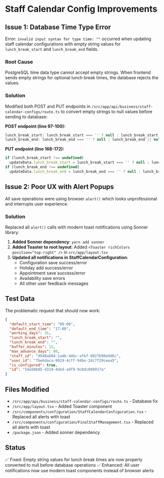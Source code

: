 # Staff Calendar Config Improvements

## Issue 1: Database Time Type Error
Error: `invalid input syntax for type time: ""` occurred when updating staff calendar configurations with empty string values for `lunch_break_start` and `lunch_break_end` fields.

### Root Cause
PostgreSQL time data type cannot accept empty strings. When frontend sends empty strings for optional lunch break times, the database rejects the values.

### Solution
Modified both POST and PUT endpoints in `/src/app/api/business/staff-calendar-configs/route.ts` to convert empty strings to null values before sending to database:

**POST endpoint (line 97-100):**
```typescript
lunch_break_start: lunch_break_start === '' ? null : lunch_break_start || null,
lunch_break_end: lunch_break_end === '' ? null : lunch_break_end || null,
```

**PUT endpoint (line 168-172):**
```typescript
if (lunch_break_start !== undefined)
  updateData.lunch_break_start = lunch_break_start === '' ? null : lunch_break_start;
if (lunch_break_end !== undefined)
  updateData.lunch_break_end = lunch_break_end === '' ? null : lunch_break_end;
```

## Issue 2: Poor UX with Alert Popups
All save operations were using browser `alert()` which looks unprofessional and interrupts user experience.

### Solution
Replaced all `alert()` calls with modern toast notifications using Sonner library:

1. **Added Sonner dependency**: `yarn add sonner`
2. **Added Toaster to root layout**: Added `<Toaster richColors position="top-right" />` in `src/app/layout.tsx`
3. **Updated all notifications in StaffCalendarConfiguration**:
   - Configuration save success/error
   - Holiday add success/error  
   - Appointment save success/error
   - Availability save errors
   - All other user feedback messages

## Test Data
The problematic request that should now work:
```json
{
  "default_start_time": "09:00",
  "default_end_time": "17:00",
  "working_days": 31,
  "lunch_break_start": "",
  "lunch_break_end": "",
  "buffer_minutes": 15,
  "max_advance_days": 90,
  "staff_id": "d948a604-1a4b-44bc-afbf-9827b90a9d6c",
  "user_id": "7be6daca-9929-4cff-94be-2dc7f29ceea5",
  "is_configured": true,
  "id": "5da50b85-d319-4ded-adf9-9c8dc888917a"
}
```

## Files Modified
- `/src/app/api/business/staff-calendar-configs/route.ts` - Database fix
- `/src/app/layout.tsx` - Added Toaster component
- `/src/components/configuration/StaffCalendarConfiguration.tsx` - Replaced all alerts with toast
- `/src/components/configuration/FinalStaffManagement.tsx` - Replaced all alerts with toast
- `/package.json` - Added sonner dependency

## Status
✅ Fixed: Empty string values for lunch break times are now properly converted to null before database operations
✅ Enhanced: All user notifications now use modern toast components instead of browser alerts